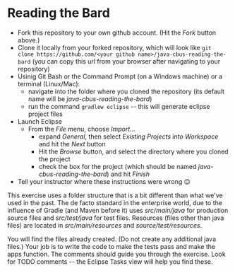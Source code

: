 # Reading the Bard

- Fork this repository to your own github account. (Hit the *Fork* button above.)
- Clone it locally from your forked repository, which will look like ```git clone https://github.com/<your github name>/java-cbus-reading-the-bard``` (you can copy this url from your browser after navigating to your repository)
- Usinig Git Bash or the Command Prompt (on a Windows machine) or a terminal (Linux/Mac):
	- navigate into the folder where you cloned the repository (its default name will be *java-cbus-reading-the-bard*)
	- run the command ```gradlew eclipse``` -- this will generate eclipse project files
- Launch Eclipse
	- From the *File* menu, choose *Import...*
		- expand *General*, then select *Existing Projects into Workspace* and hit the *Next* button
		- Hit the *Browse* button, and select the directory where you cloned the project
		- check the box for the project (which should be named *java-cbus-reading-the-bard*) and hit *Finish*
- Tell your instructor where these instructions were wrong :wink:

This exercise uses a folder structure that is a bit different than what we've used in the past. The de facto standard in the enterprise world, due to the influence of Gradle (and Maven before it) uses *src/main/java* for production source files and *src/test/java* for test files. Resources (files other than java files) are located in *src/main/resources* and *source/test/resources*.

You will find the files already created. (Do not create any additional java files.) Your job is to write the code to make the tests pass and make the apps function. The comments should guide you through the exercise. Look for TODO comments -- the Eclipse Tasks view will help you find these.


